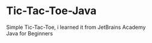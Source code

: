 # Tic-Tac-Toe-Java
Simple Tic-Tac-Toe, i learned it from JetBrains Academy <br>
Java for Beginners 
